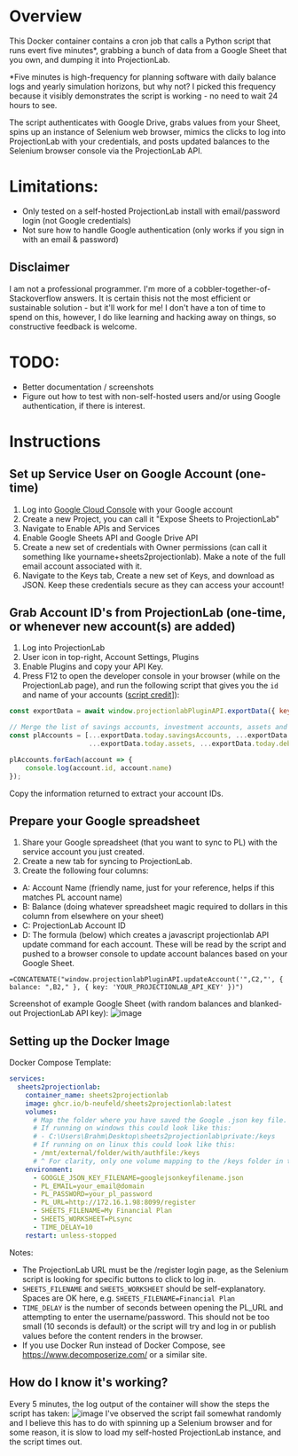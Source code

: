 
# Overview 
This Docker container contains a cron job that calls a Python script that runs evert five minutes*, grabbing a bunch of data from a Google Sheet that you own, and dumping it into ProjectionLab. 

*Five minutes is high-frequency for planning software with daily balance logs and yearly simulation horizons, but why not? I picked this frequency because it visibly demonstrates the script is working - no need to wait 24 hours to see. 

The script authenticates with Google Drive, grabs values from your Sheet, spins up an instance of Selenium web browser, mimics the clicks to log into ProjectionLab with your credentials, and posts updated balances to the Selenium browser console via the ProjectionLab API. 

# Limitations: 
- Only tested on a self-hosted ProjectionLab install with email/password login (not Google credentials)
- Not sure how to handle Google authentication (only works if you sign in with an email & password)

## Disclaimer 
I am not a professional programmer. I'm more of a cobbler-together-of-Stackoverflow answers. It is certain thisis not the most efficient or sustainable solution - but it'll work for me! I don't have a ton of time to spend on this, however, I do like learning and hacking away on things, so constructive feedback is welcome. 

# TODO:
- Better documentation / screenshots 
- Figure out how to test with non-self-hosted users and/or using Google authentication, if there is interest. 

# Instructions
## Set up Service User on Google Account (one-time)
1. Log into [Google Cloud Console](https://console.cloud.google.com/apis/dashboard) with your Google account
2. Create a new Project, you can call it "Expose Sheets to ProjectionLab"
3. Navigate to Enable APIs and Services 
4. Enable Google Sheets API and Google Drive API 
5. Create a new set of credentials with Owner permissions (can call it something like yourname+sheets2projectionlab). Make a note of the full email account associated with it. 
6. Navigate to the Keys tab, Create a new set of Keys, and download as JSON. Keep these credentials secure as they can access your account! 

## Grab Account ID's from ProjectionLab (one-time, or whenever new account(s) are added)
1. Log into ProjectionLab
2. User icon in top-right, Account Settings, Plugins
3. Enable Plugins and copy your API Key. 
4. Press F12 to open the developer console in your browser (while on the ProjectionLab page), and run the following script that gives you the `id` and name of your accounts ([script credit](https://github.com/georgeck/projectionlab-monarchmoney-import?tab=readme-ov-file#step-2-get-the-accountid-of-projectionlab-accounts-that-you-want-to-import)]): 

```javascript
const exportData = await window.projectionlabPluginAPI.exportData({ key: 'YOUR_PL_API_KEY' });

// Merge the list of savings accounts, investment accounts, assets and debts
const plAccounts = [...exportData.today.savingsAccounts, ...exportData.today.investmentAccounts,
                    ...exportData.today.assets, ...exportData.today.debts];

plAccounts.forEach(account => {
    console.log(account.id, account.name)
});
```
Copy the information returned to extract your account IDs. 

## Prepare your Google spreadsheet
1. Share your Google spreadsheet (that you want to sync to PL) with the service account you just created. 
2. Create a new tab for syncing to ProjectionLab. 
3. Create the following four columns:

- A: Account Name (friendly name, just for your reference, helps if this matches PL account name)
- B: Balance (doing whatever spreadsheet magic required to dollars in this column from elsewhere on your sheet)
- C: ProjectionLab Account ID
- D: The formula (below) which creates a javascript projectionlab API update command for each account. These will be read by the script and pushed to a browser console to update account balances based on your Google Sheet. 

`=CONCATENATE("window.projectionlabPluginAPI.updateAccount('",C2,"', { balance: ",B2," }, { key: 'YOUR_PROJECTIONLAB_API_KEY' })")`

Screenshot of example Google Sheet (with random balances and blanked-out ProjectionLab API key):
![image](https://github.com/user-attachments/assets/92e0259d-2b18-4504-91f9-f97da66d83a2)


## Setting up the Docker Image 
Docker Compose Template:
```yaml
services:
  sheets2projectionlab:
    container_name: sheets2projectionlab
    image: ghcr.io/b-neufeld/sheets2projectionlab:latest 
    volumes:
      # Map the folder where you have saved the Google .json key file. 
      # If running on windows this could look like this:
      # - C:\Users\Brahm\Desktop\sheets2projectionlab\private:/keys
      # If running on on linux this could look like this: 
      - /mnt/external/folder/with/authfile:/keys
      # ^ For clarity, only one volume mapping to the /keys folder in the container is required. 
    environment:
      - GOOGLE_JSON_KEY_FILENAME=googlejsonkeyfilename.json
      - PL_EMAIL=your_email@domain
      - PL_PASSWORD=your_pl_password
      - PL_URL=http://172.16.1.98:8099/register
      - SHEETS_FILENAME=My Financial Plan
      - SHEETS_WORKSHEET=PLsync
      - TIME_DELAY=10
    restart: unless-stopped
```
Notes:
- The ProjectionLab URL must be the /register login page, as the Selenium script is looking for specific buttons to click to log in. 
- `SHEETS_FILENAME` and `SHEETS_WORKSHEET` should be self-explanatory. Spaces are OK here, e.g. `SHEETS_FILENAME=Financial Plan`
- `TIME_DELAY` is the number of seconds between opening the PL_URL and attempting to enter the username/password. This should not be too small (10 seconds is default) or the script will try and log in or publish values before the content renders in the browser.
- If you use Docker Run instead of Docker Compose, see https://www.decomposerize.com/ or a similar site.

## How do I know it's working? 
Every 5 minutes, the log output of the container will show the steps the script has taken:
![image](https://github.com/user-attachments/assets/2fac639f-e465-41b3-bc32-028f300a4d47)
I've observed the script fail somewhat randomly and I believe this has to do with spinning up a Selenium browser and for some reason, it is slow to load my self-hosted ProjectionLab instance, and the script times out.  
